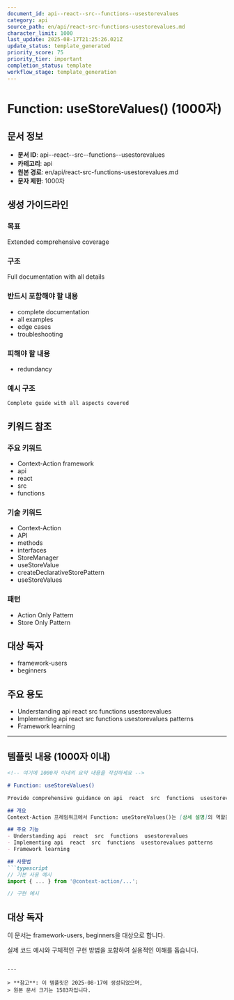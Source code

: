```yaml
---
document_id: api--react--src--functions--usestorevalues
category: api
source_path: en/api/react-src-functions-usestorevalues.md
character_limit: 1000
last_update: 2025-08-17T21:25:26.021Z
update_status: template_generated
priority_score: 75
priority_tier: important
completion_status: template
workflow_stage: template_generation
---
```


# Function: useStoreValues() (1000자)

## 문서 정보
- **문서 ID**: api--react--src--functions--usestorevalues
- **카테고리**: api
- **원본 경로**: en/api/react-src-functions-usestorevalues.md
- **문자 제한**: 1000자

## 생성 가이드라인

### 목표
Extended comprehensive coverage

### 구조
Full documentation with all details

### 반드시 포함해야 할 내용
- complete documentation
- all examples
- edge cases
- troubleshooting

### 피해야 할 내용  
- redundancy

### 예시 구조
```
Complete guide with all aspects covered
```

## 키워드 참조

### 주요 키워드
- Context-Action framework
- api
- react
- src
- functions

### 기술 키워드
- Context-Action
- API
- methods
- interfaces
- StoreManager
- useStoreValue
- createDeclarativeStorePattern
- useStoreValues

### 패턴
- Action Only Pattern
- Store Only Pattern

## 대상 독자
- framework-users
- beginners

## 주요 용도
- Understanding api  react  src  functions  usestorevalues
- Implementing api  react  src  functions  usestorevalues patterns
- Framework learning

---

## 템플릿 내용 (1000자 이내)

```markdown
<!-- 여기에 1000자 이내의 요약 내용을 작성하세요 -->

# Function: useStoreValues()

Provide comprehensive guidance on api  react  src  functions  usestorevalues

## 개요
Context-Action 프레임워크에서 Function: useStoreValues()는 [상세 설명]의 역할을 담당합니다.

## 주요 기능
- Understanding api  react  src  functions  usestorevalues
- Implementing api  react  src  functions  usestorevalues patterns
- Framework learning

## 사용법
```typescript
// 기본 사용 예시
import { ... } from '@context-action/...';

// 구현 예시
```

## 대상 독자
이 문서는 framework-users, beginners을 대상으로 합니다.

실제 코드 예시와 구체적인 구현 방법을 포함하여 실용적인 이해를 돕습니다.
```

---

> **참고**: 이 템플릿은 2025-08-17에 생성되었으며, 
> 원본 문서 크기는 1583자입니다.

